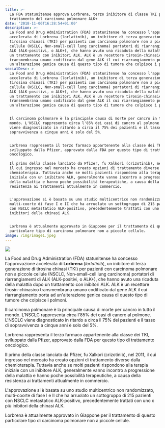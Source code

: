 ```yaml
---
title: >-
  La FDA statunitense approva Lorbrena, terzo inibitore di classe TKI per il
  trattamento del carcinoma polmonare ALK+
date: '2018-11-06T16:28:54+01:00'
description: >-
  La Food and Drug Administration (FDA) statunitense ha concesso l'approvazione
  accelerata di Lorbrena (lorlatinib), un inibitore di terza generazione di
  tirosina chinasi (TKI) per pazienti con carcinoma polmonare non a piccole
  cellule (NSCLC, Non-small-cell lung carcinoma) portatori di riarrangiamenti di
  ALK (ALK-positivi, o ALK+), che hanno avuto una ricaduta della malattia dopo
  un trattamento con inibitori ALK. ALK è un recettore tirosin-chinasico
  transmembrana umano codificato dal gene ALK il cui riarrangiamento porta ad
  un'alterazione genica causa di questo tipo di tumore che colpisce i polmoni. 
socialDesc: >
  La Food and Drug Administration (FDA) statunitense ha concesso l'approvazione
  accelerata di Lorbrena (lorlatinib), un inibitore di terza generazione di
  tirosina chinasi (TKI) per pazienti con carcinoma polmonare non a piccole
  cellule (NSCLC, Non-small-cell lung carcinoma) portatori di riarrangiamenti di
  ALK (ALK-positivi, o ALK+), che hanno avuto una ricaduta della malattia dopo
  un trattamento con inibitori ALK. ALK è un recettore tirosin-chinasico
  transmembrana umano codificato dal gene ALK il cui riarrangiamento porta ad
  un'alterazione genica causa di questo tipo di tumore che colpisce i polmoni. 


  Il carcinoma polmonare è la principale causa di morte per cancro in tutto il
  mondo. L'NSCLC rappresenta circa l'85% dei casi di cancro al polmone. L'NSCLC
  viene diagnosticato in ritardo a circa il 75% dei pazienti e il tasso di
  sopravvivenza a cinque anni è solo del 5%.


  Lorbrena rappresenta il terzo farmaco appartenente alla classe dei TKI,
  sviluppato dalla Pfizer, approvato dalla FDA per questo tipo di trattamento
  oncologico.
   
  Il primo della classe lanciato da Pfizer, fu Xalkori (crizotinib), nel 2011,
  il cui ingresso nel mercato ha creato opzioni di trattamento diverse dalla
  chemioterapia. Tuttavia anche se molti pazienti rispondono alla terapia
  iniziale con un inibitore ALK, generalmente vanno incontro a progressione
  della malattia e hanno poche possibilità terapeutiche, a causa della
  resistenza ai trattamenti attualmente in commercio. 


  L'approvazione si è basata su uno studio multicentrico non randomizzato,
  multi-coorte di fase I e II che ha arruolato un sottogruppo di 215 pazienti
  con NSCLC metastatico ALK-positivo, precedentemente trattati con uno o più
  inibitori della chinasi ALK.


  Lorbrena è attualmente approvato in Giappone per il trattamento di questo
  particolare tipo di carcinoma polmonare non a piccole cellule.
image: /img/image1.jpeg
---
```

![](/img/image1.jpeg)

La Food and Drug Administration (FDA) statunitense ha concesso l'approvazione accelerata di **Lorbrena** (_lorlatinib_), un inibitore di terza generazione di tirosina chinasi (TKI) per pazienti con carcinoma polmonare non a piccole cellule (NSCLC, Non-small-cell lung carcinoma) portatori di riarrangiamenti di ALK (ALK-positivi, o ALK+), che hanno avuto una ricaduta della malattia dopo un trattamento con inibitori ALK. ALK è un recettore tirosin-chinasico transmembrana umano codificato dal gene ALK il cui riarrangiamento porta ad un'alterazione genica causa di questo tipo di tumore che colpisce i polmoni. 

Il carcinoma polmonare è la principale causa di morte per cancro in tutto il mondo. L'NSCLC rappresenta circa l'85% dei casi di cancro al polmone. L'NSCLC viene diagnosticato in ritardo a circa il 75% dei pazienti e il tasso di sopravvivenza a cinque anni è solo del 5%.

Lorbrena rappresenta il terzo farmaco appartenente alla classe dei TKI, sviluppato dalla Pfizer, approvato dalla FDA per questo tipo di trattamento oncologico. Il primo della classe lanciato da Pfizer, fu Xalkori (crizotinib), nel 2011, il cui ingresso nel mercato ha creato opzioni di trattamento diverse dalla chemioterapia. Tuttavia anche se molti pazienti rispondono alla terapia iniziale con un inibitore ALK, generalmente vanno incontro a progressione della malattia e hanno poche possibilità terapeutiche, a causa della resistenza ai trattamenti attualmente in commercio. 

L'approvazione si è basata su uno studio multicentrico non randomizzato, multi-coorte di fase I e II che ha arruolato un sottogruppo di 215 pazienti con NSCLC metastatico ALK-positivo, precedentemente trattati con uno o più inibitori della chinasi ALK.

Lorbrena è attualmente approvato in Giappone per il trattamento di questo particolare tipo di carcinoma polmonare non a piccole cellule.
